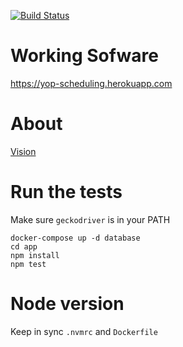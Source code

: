[![Build Status](https://github.com/ericminio/yop-scheduling/actions/workflows/ci.yml/badge.svg)](https://github.com/ericminio/yop-scheduling/actions/workflows/ci.yml)


# Working Sofware

https://yop-scheduling.herokuapp.com

# About

[Vision](about/1.vision.feature)

# Run the tests

Make sure `geckodriver` is in your PATH

```
docker-compose up -d database
cd app
npm install
npm test
```

# Node version

Keep in sync `.nvmrc` and `Dockerfile`
